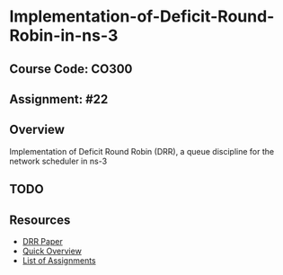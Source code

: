 # Implementation-of-Deficit-Round-Robin-in-ns-3

## Course Code: CO300

## Assignment: #22

## Overview 
Implementation of Deficit Round Robin (DRR), a queue discipline for the network scheduler in ns-3

## TODO

## Resources
 - [DRR Paper](https://web.stanford.edu/class/ee384x/EE384X//papers/DRR.pdf)
 - [Quick Overview](http://www2.ensc.sfu.ca/people/faculty/ljilja/cnl/presentations/amir/amir_jodar_thesis_presentation.pdf)
 - [List of Assignments](https://piazza-resources.s3.amazonaws.com/j5m8kz2bpj33a4/j81vnaznh9h770/List_of_assignments.pdf?AWSAccessKeyId=AKIAIEDNRLJ4AZKBW6HA&Expires=1507550203&Signature=6L945fnhGdUzk2p3r4HJnMNW8Sw%3D)
